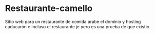 # Restaurante-camello
Sitio web para un restaurante de comida árabe el dominio y hosting caducarón e incluso el restaurante je
pero es una prueba de que existio.
